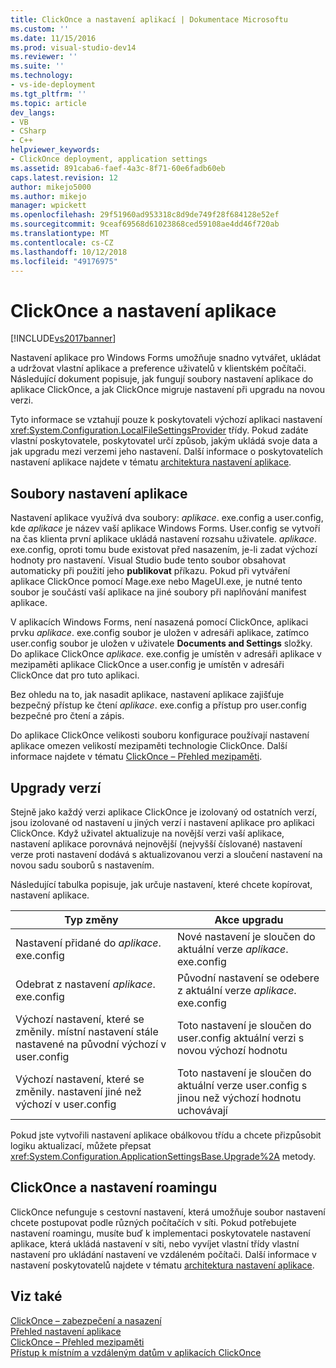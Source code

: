 ```yaml
---
title: ClickOnce a nastavení aplikací | Dokumentace Microsoftu
ms.custom: ''
ms.date: 11/15/2016
ms.prod: visual-studio-dev14
ms.reviewer: ''
ms.suite: ''
ms.technology:
- vs-ide-deployment
ms.tgt_pltfrm: ''
ms.topic: article
dev_langs:
- VB
- CSharp
- C++
helpviewer_keywords:
- ClickOnce deployment, application settings
ms.assetid: 891caba6-faef-4a3c-8f71-60e6fadb60eb
caps.latest.revision: 12
author: mikejo5000
ms.author: mikejo
manager: wpickett
ms.openlocfilehash: 29f51960ad953318c8d9de749f28f684128e52ef
ms.sourcegitcommit: 9ceaf69568d61023868ced59108ae4dd46f720ab
ms.translationtype: MT
ms.contentlocale: cs-CZ
ms.lasthandoff: 10/12/2018
ms.locfileid: "49176975"
---
```

# <a name="clickonce-and-application-settings"></a>ClickOnce a nastavení aplikace
[!INCLUDE[vs2017banner](../includes/vs2017banner.md)]

Nastavení aplikace pro Windows Forms umožňuje snadno vytvářet, ukládat a udržovat vlastní aplikace a preference uživatelů v klientském počítači. Následující dokument popisuje, jak fungují soubory nastavení aplikace do aplikace ClickOnce, a jak ClickOnce migruje nastavení při upgradu na novou verzi.  
  
 Tyto informace se vztahují pouze k poskytovateli výchozí aplikaci nastavení <xref:System.Configuration.LocalFileSettingsProvider> třídy. Pokud zadáte vlastní poskytovatele, poskytovatel určí způsob, jakým ukládá svoje data a jak upgradu mezi verzemi jeho nastavení. Další informace o poskytovatelích nastavení aplikace najdete v tématu [architektura nastavení aplikace](http://msdn.microsoft.com/library/c8eb2ad0-fac6-4ea2-9140-675a4a44d562).  
  
## <a name="application-settings-files"></a>Soubory nastavení aplikace  
 Nastavení aplikace využívá dva soubory: *aplikace*. exe.config a user.config, kde *aplikace* je název vaší aplikace Windows Forms. User.config se vytvoří na čas klienta první aplikace ukládá nastavení rozsahu uživatele. *aplikace*. exe.config, oproti tomu bude existovat před nasazením, je-li zadat výchozí hodnoty pro nastavení. Visual Studio bude tento soubor obsahovat automaticky při použití jeho **publikovat** příkazu. Pokud při vytváření aplikace ClickOnce pomocí Mage.exe nebo MageUI.exe, je nutné tento soubor je součástí vaší aplikace na jiné soubory při naplňování manifest aplikace.  
  
 V aplikacích Windows Forms, není nasazená pomocí ClickOnce, aplikaci prvku *aplikace*. exe.config soubor je uložen v adresáři aplikace, zatímco user.config soubor je uložen v uživatele **Documents and Settings**  složky. Do aplikace ClickOnce *aplikace*. exe.config je umístěn v adresáři aplikace v mezipaměti aplikace ClickOnce a user.config je umístěn v adresáři ClickOnce dat pro tuto aplikaci.  
  
 Bez ohledu na to, jak nasadit aplikace, nastavení aplikace zajišťuje bezpečný přístup ke čtení *aplikace*. exe.config a přístup pro user.config bezpečné pro čtení a zápis.  
  
 Do aplikace ClickOnce velikosti souboru konfigurace používají nastavení aplikace omezen velikostí mezipaměti technologie ClickOnce. Další informace najdete v tématu [ClickOnce – Přehled mezipaměti](../deployment/clickonce-cache-overview.md).  
  
## <a name="version-upgrades"></a>Upgrady verzí  
 Stejně jako každý verzi aplikace ClickOnce je izolovaný od ostatních verzí, jsou izolované od nastavení u jiných verzí i nastavení aplikace pro aplikaci ClickOnce. Když uživatel aktualizuje na novější verzi vaší aplikace, nastavení aplikace porovnává nejnovější (nejvyšší číslované) nastavení verze proti nastavení dodává s aktualizovanou verzi a sloučení nastavení na novou sadu souborů s nastavením.  
  
 Následující tabulka popisuje, jak určuje nastavení, které chcete kopírovat, nastavení aplikace.  
  
|Typ změny|Akce upgradu|  
|--------------------|--------------------|  
|Nastavení přidané do *aplikace*. exe.config|Nové nastavení je sloučen do aktuální verze *aplikace*. exe.config|  
|Odebrat z nastavení *aplikace*. exe.config|Původní nastavení se odebere z aktuální verze *aplikace*. exe.config|  
|Výchozí nastavení, které se změnily. místní nastavení stále nastavené na původní výchozí v user.config|Toto nastavení je sloučen do user.config aktuální verzi s novou výchozí hodnotu|  
|Výchozí nastavení, které se změnily. nastavení jiné než výchozí v user.config|Toto nastavení je sloučen do aktuální verze user.config s jinou než výchozí hodnotu uchovávají|  
  
 Pokud jste vytvořili nastavení aplikace obálkovou třídu a chcete přizpůsobit logiku aktualizací, můžete přepsat <xref:System.Configuration.ApplicationSettingsBase.Upgrade%2A> metody.  
  
## <a name="clickonce-and-roaming-settings"></a>ClickOnce a nastavení roamingu  
 ClickOnce nefunguje s cestovní nastavení, která umožňuje soubor nastavení chcete postupovat podle různých počítačích v síti. Pokud potřebujete nastavení roamingu, musíte buď k implementaci poskytovatele nastavení aplikace, která ukládá nastavení v síti, nebo vyvíjet vlastní třídy vlastní nastavení pro ukládání nastavení ve vzdáleném počítači. Další informace v nastavení poskytovatelů najdete v tématu [architektura nastavení aplikace](http://msdn.microsoft.com/library/c8eb2ad0-fac6-4ea2-9140-675a4a44d562).  
  
## <a name="see-also"></a>Viz také  
 [ClickOnce – zabezpečení a nasazení](../deployment/clickonce-security-and-deployment.md)   
 [Přehled nastavení aplikace](http://msdn.microsoft.com/library/0dd8bca5-a6bf-4ac4-8eec-5725d08b38dc)   
 [ClickOnce – Přehled mezipaměti](../deployment/clickonce-cache-overview.md)   
 [Přístup k místním a vzdáleným datům v aplikacích ClickOnce](../deployment/accessing-local-and-remote-data-in-clickonce-applications.md)




